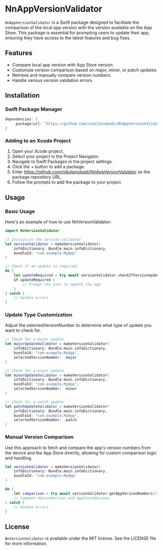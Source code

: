 # NnAppVersionValidator
`NnAppVersionValidator` is a Swift package designed to facilitate the comparison of the local app version with the version available on the App Store. This package is essential for prompting users to update their app, ensuring they have access to the latest features and bug fixes.

## Features
- Compare local app version with App Store version.
- Customize version comparison based on major, minor, or patch updates.
- Retrieve and manually compare version numbers.
- Handle various version validation errors.

## Installation

### Swift Package Manager
```swift
dependencies: [
    .package(url: "https://github.com/nikolainobadi/NnAppVersionValidator", from: "1.2.0"),
]
```
### Adding to an Xcode Project
1. Open your Xcode project.
2. Select your project in the Project Navigator.
3. Navigate to Swift Packages in the project settings.
4. Click the + button to add a package.
5. Enter https://github.com/nikolainobadi/NnAppVersionValidator as the package repository URL.
6. Follow the prompts to add the package to your project.

## Usage

### Basic Usage
Here's an example of how to use NnVersionValidator:

```swift
import NnVersionValidator

// Initialize the version validator
let versionValidator = makeVersionValidator(
    infoDictionary: Bundle.main.infoDictionary, 
    bundleId: "com.example.MyApp"
)

// Check if an update is required
do {
    let updateRequired = try await versionValidator.checkIfVersionUpdateIsRequired()
    if updateRequired {
        // Prompt the user to update the app
    }
} catch {
    // Handle errors
}
```

### Update Type Customization
Adjust the selectedVersionNumber to determine what type of update you want to check for.

```swift
// Check for a major update
let majorUpdateValidator = makeVersionValidator(
    infoDictionary: Bundle.main.infoDictionary, 
    bundleId: "com.example.MyApp", 
    selectedVersionNumber: .major
)

// Check for a minor update
let minorUpdateValidator = makeVersionValidator(
    infoDictionary: Bundle.main.infoDictionary, 
    bundleId: "com.example.MyApp", 
    selectedVersionNumber: .minor
)

// Check for a patch update
let patchUpdateValidator = makeVersionValidator(
    infoDictionary: Bundle.main.infoDictionary, 
    bundleId: "com.example.MyApp", 
    selectedVersionNumber: .patch
)
```

### Manual Version Comparison
Use this approach to fetch and compare the app's version numbers from the device and the App Store directly, allowing for custom comparison logic and handling.

```swift
let versionValidator = makeVersionValidator(
    infoDictionary: Bundle.main.infoDictionary, 
    bundleId: "com.example.MyApp"
)

do {
    let comparison = try await versionValidator.getAppVersionNumbers()
    // Compare deviceVersion and appStoreVersion
} catch {
    // Handle errors
}
```

## License
`NnVersionValidator` is available under the MIT license. See the LICENSE file for more information.
